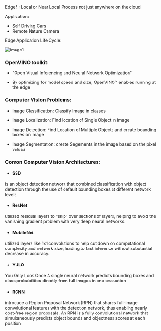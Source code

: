 Edge? : Local or Near Local Process not just anywhere on the cloud

Application:
* Self Driving Cars
* Remote Nature Camera

Edge Application Life Cycle:

![image1](https://github.com/bhadreshpsavani/MachineLearningOnEdge/blob/master/images/edgeApplicationLifeCycle.png)

### OpenVINO toolkit:

- "Open Visual Inferencing and Neural Network Optimization"

-  By optimizing for model speed and size, OpenVINO™ enables running at the edge

### Computer Vision Problems:
* Image Classification: Classify Image in classes

* Image Localization: Find location of Single Object in image

* Image Detection: Find Location of Multiple Objects and create bounding boxes on image

* Image Segmentation: create Segements in the image based on the pixel values 


### Comon Computer Vision Architectures:

* #### SSD #### 
is an object detection network that combined classification with object detection through the use of default bounding boxes at different network levels. 

* #### ResNet #### 
utilized residual layers to “skip” over sections of layers, helping to avoid the vanishing gradient problem with very deep neural networks. 

* #### MobileNet #### 
utilized layers like 1x1 convolutions to help cut down on computational complexity and network size, leading to fast inference without substantial decrease in accuracy.

* #### YULO ####

You Only Look Once
A single neural network predicts bounding boxes and class probabilities directly from full images in one evaluation

* #### RCNN ####

introduce a Region Proposal Network (RPN) that shares full-image convolutional features with the detection network, thus enabling nearly cost-free region proposals. An RPN is a fully convolutional network that simultaneously predicts object bounds and objectness scores at each position
